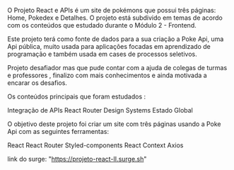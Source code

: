O Projeto React e APIs é um site de pokémons que possui três páginas: Home, Pokedex e Detalhes. O projeto está subdivido em temas de acordo com os conteúdos que estudado durante o Módulo 2 - Frontend.

Este projeto terá como fonte de dados para a sua criação a Poke Api, uma Api pública, muito usada para aplicações focadas em aprendizado de programação e também usada em cases de processos seletivos.

Projeto desafiador mas que pude contar com a ajuda de colegas de turmas e professores , finalizo com mais conhecimentos e ainda motivada a encarar os desafios.

Os conteúdos principais que foram estudados :

Integração de APIs
React Router
Design Systems
Estado Global

O objetivo deste projeto foi criar um site com três páginas usando a Poke Api com as seguintes ferramentas:

React
React Router
Styled-components
React Context
Axios

link do surge: "https://projeto-react-II.surge.sh"
